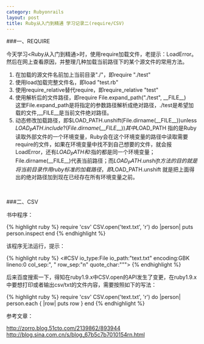 ```yaml
---
category: Rubyonrails
layout: post
title: Ruby从入门到精通 学习记录二(require/CSV) 
---
```


###一、REQUIRE

今天学习<Ruby从入门到精通>时，使用require加载文件，老提示：LoadError。然后在网上查看原因，并整理几种加载当前路径下的某个源文件的常用方法。

1. 在加载的源文件名前加上当前目录"./"，即require "./test"
2. 使用load加载完整文件名，即load "test.rb"
3. 使用require_relative替代require，即require_relative "test"
4. 使用解析后的文件路径，即require File.expand_path("./test", \_\_FILE\_\_)  
   这里File.expand_path是将指定的参数路径解析成绝对路径，./test是希望加载的文件,\_\_FILE\_\_是当前文件绝对路径。
5. 动态修改加载路径，即$LOAD_PATH.unshift(File.dirname(\_\_FILE\_\_))unless $LOAD_PATH.include?(File.dirname(\_\_FILE\_\_))  
   其中$LOAD_PATH 指的是Ruby读取外部文件的一个环境变量，Ruby会在这个环境变量的路径中读取需要require的文件，如果在环境变量中找不到自己想要的文件，就会报LoadError，还有$LOAD_PATH和$:指的都是同一个环境变量；File.dirname(\_\_FILE\_\_)代表当前路径；而$LOAD_PATH.unshift方法的目的就是将当前目录作用ruby标准的加载路径，即$LOAD_PATH.unshift 就是把上面得出的绝对路径加到现在已经存在所有环境变量之前。    
<br>

###二、CSV

书中程序：

{% highlight ruby %}
    require 'csv'
    CSV.open('text.txt', 'r') do |person|
      puts person.inspect
    end
{% endhighlight %}

该程序无法运行，提示：

{% highlight ruby %}
    <#CSV io_type:File io_path:"text.txt" encoding:GBK lineno:0 col_sep:",
    " row_sep:"n" quote_char:""">
{% endhighlight %}

后来百度搜索一下，得知在ruby1.9.x中CSV.open的API发生了变更，在ruby1.9.x中要想打印或者输出csv/txt的文件内容，需要按照如下的写法：

{% highlight ruby %}
    require 'csv'
    CSV.open('text.txt', 'r') do |person|
      person.each { |row| puts row }
    end
{% endhighlight %}     

参考文章：

   <http://zorro.blog.51cto.com/2139862/893944>
   <http://blog.sina.com.cn/s/blog_67b5c7b7010154rn.html>











